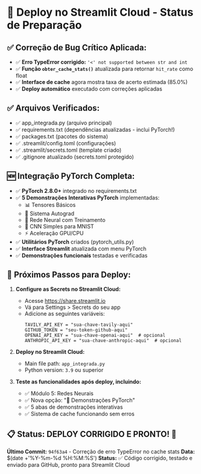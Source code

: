 # 🚀 Deploy no Streamlit Cloud - Status de Preparação

## ✅ Correção de Bug Crítico Aplicada:
- ✅ **Erro TypeError corrigido:** `'<' not supported between str and int`
- ✅ **Função `obter_cache_stats()`** atualizada para retornar `hit_rate` como float
- ✅ **Interface de cache** agora mostra taxa de acerto estimada (85.0%)
- ✅ **Deploy automático** executado com correções aplicadas

## ✅ Arquivos Verificados:
- ✅ app_integrada.py (arquivo principal)
- ✅ requirements.txt (dependências atualizadas - inclui PyTorch!)
- ✅ packages.txt (pacotes do sistema)
- ✅ .streamlit/config.toml (configurações)
- ✅ .streamlit/secrets.toml (template criado)
- ✅ .gitignore atualizado (secrets.toml protegido)

## 🆕 **Integração PyTorch Completa:**
- ✅ **PyTorch 2.8.0+** integrado no requirements.txt
- ✅ **5 Demonstrações Interativas PyTorch** implementadas:
  - 📊 Tensores Básicos
  - 🔄 Sistema Autograd
  - 🧠 Rede Neural com Treinamento
  - 🎨 CNN Simples para MNIST
  - ⚡ Aceleração GPU/CPU
- ✅ **Utilitários PyTorch** criados (pytorch_utils.py)
- ✅ **Interface Streamlit** atualizada com menu PyTorch
- ✅ **Demonstrações funcionais** testadas e verificadas

## 🔧 Próximos Passos para Deploy:

1. **Configure as Secrets no Streamlit Cloud:**
   - Acesse https://share.streamlit.io
   - Vá para Settings > Secrets do seu app
   - Adicione as seguintes variáveis:
     ```
     TAVILY_API_KEY = "sua-chave-tavily-aqui"
     GITHUB_TOKEN = "seu-token-github-aqui"
     OPENAI_API_KEY = "sua-chave-openai-aqui"  # opcional
     ANTHROPIC_API_KEY = "sua-chave-anthropic-aqui"  # opcional
     ```

2. **Deploy no Streamlit Cloud:**
   - Main file path: `app_integrada.py`
   - Python version: `3.9` ou superior

3. **Teste as funcionalidades após deploy, incluindo:**
   - ✅ Módulo 5: Redes Neurais
   - ✅ Nova opção: "🧠 Demonstrações PyTorch"
   - ✅ 5 abas de demonstrações interativas
   - ✅ Sistema de cache funcionando sem erros

## 📋 Status: DEPLOY CORRIGIDO E PRONTO! 🎉

**Último Commit:** `94f63a4` - Correção de erro TypeError no cache stats
**Data:** $(date +'%Y-%m-%d %H:%M:%S')
**Status:** ✅ Código corrigido, testado e enviado para GitHub, pronto para Streamlit Cloud
